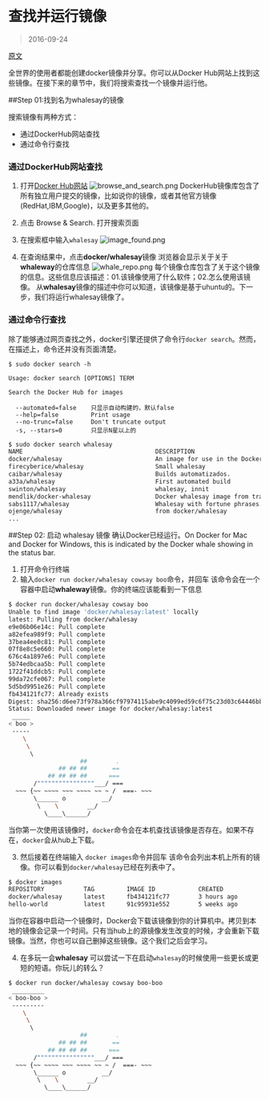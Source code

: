 # 查找并运行镜像

> 2016-09-24

[原文](https://docs.docker.com/engine/getstarted/step_three/#/find-and-run-the-whalesay-image)

全世界的使用者都能创建docker镜像并分享。你可以从Docker Hub网站上找到这些镜像。在接下来的章节中，我们将搜索查找一个镜像并运行他。

##Step 01:找到名为whalesay的镜像

搜索镜像有两种方式：
- 通过DockerHub网站查找
- 通过命令行查找

### 通过DockerHub网站查找

1. 打开[Docker Hub网站](https://hub.docker.com/)
![browse_and_search.png](https://docs.docker.com/engine/getstarted/tutimg/browse_and_search.png)
DockerHub镜像库包含了所有独立用户提交的镜像，比如说你的镜像，或者其他官方镜像(RedHat,IBM,Google)，以及更多其他的。

2. 点击 Browse & Search.
打开搜索页面

3. 在搜索框中输入`whalesay`
![image_found.png](https://docs.docker.com/engine/getstarted/tutimg/image_found.png)

4. 在查询结果中，点击**docker/whalesay**镜像
浏览器会显示关于关于**whaleway**的仓库信息
![whale_repo.png](https://docs.docker.com/engine/getstarted/tutimg/whale_repo.png)
每个镜像仓库包含了关于这个镜像的信息。这些信息应该描述：01.该镜像使用了什么软件；02.怎么使用该镜像。
从**whalesay**镜像的描述中你可以知道，该镜像是基于uhuntu的。下一步，我们将运行whalesay镜像了。

### 通过命令行查找
除了能够通过网页查找之外，docker引擎还提供了命令行` docker search `。然而，在描述上，命令还并没有页面清楚。

```
$ sudo docker search -h

Usage: docker search [OPTIONS] TERM

Search the Docker Hub for images

  --automated=false    只显示自动构建的，默认false
  --help=false         Print usage
  --no-trunc=false     Don't truncate output
  -s, --stars=0        只显示N星以上的

```

```bash
$ sudo docker search whalesay
NAME                                     DESCRIPTION                                     STARS     OFFICIAL   AUTOMATED
docker/whalesay                          An image for use in the Docker demo tutorial    421                  
firecyberice/whalesay                    Small whalesay                                  5                    [OK]
caibar/whalesay                          Builds automatizados.                           1                    [OK]
a33a/whalesay                            First automated build                           1                    [OK]
swinton/whalesay                         whalesay, innit                                 1                    
mendlik/docker-whalesay                  Docker whalesay image from training materi...   1                    [OK]
sabs1117/whalesay                        Whalesay with fortune phrases.                  1                    
ojenge/whalesay                          from docker/whalesay                            1                    
...

```

##Step 02: 启动 whalesay 镜像
确认Docker已经运行。On Docker for Mac and Docker for Windows, this is indicated by the Docker whale showing in the status bar.

1. 打开命令行终端
2. 输入` docker run docker/whalesay cowsay boo `命令，并回车
该命令会在一个容器中启动**whaleway**镜像。你的终端应该能看到一下信息

```bash
$ docker run docker/whalesay cowsay boo
Unable to find image 'docker/whalesay:latest' locally
latest: Pulling from docker/whalesay
e9e06b06e14c: Pull complete
a82efea989f9: Pull complete
37bea4ee0c81: Pull complete
07f8e8c5e660: Pull complete
676c4a1897e6: Pull complete
5b74edbcaa5b: Pull complete
1722f41ddcb5: Pull complete
99da72cfe067: Pull complete
5d5bd9951e26: Pull complete
fb434121fc77: Already exists
Digest: sha256:d6ee73f978a366cf97974115abe9c4099ed59c6f75c23d03c64446bb9cd49163
Status: Downloaded newer image for docker/whalesay:latest
 _____
< boo >
 -----
    \
     \
      \     
                    ##        .            
              ## ## ##       ==            
           ## ## ## ##      ===            
       /""""""""""""""""___/ ===        
  ~~~ {~~ ~~~~ ~~~ ~~~~ ~~ ~ /  ===- ~~~   
       \______ o          __/            
        \    \        __/             
          \____\______/   

```

当你第一次使用该镜像时，` docker `命令会在本机查找该镜像是否存在。如果不存在，` docker `会从hub上下载。

3. 然后接着在终端输入 ` docker images `命令并回车
该命令会列出本机上所有的镜像。你可以看到` docker/whalesay `已经在列表中了。
```bash
$ docker images
REPOSITORY           TAG         IMAGE ID            CREATED            SIZE
docker/whalesay      latest      fb434121fc77        3 hours ago        247 MB
hello-world          latest      91c95931e552        5 weeks ago        910 B
```
当你在容器中启动一个镜像时，Docker会下载该镜像到你的计算机中。拷贝到本地的镜像会记录一个时间。只有当hub上的源镜像发生改变的时候，才会重新下载镜像。当然，你也可以自己删掉这些镜像。这个我们之后会学习。

4. 在多玩一会**whalesay**
可以尝试一下在启动` whalesay `的时候使用一些更长或更短的短语。你玩儿的转么？
```bash
$ docker run docker/whalesay cowsay boo-boo
 _________
< boo-boo >
 ---------
    \
     \
      \     
                    ##        .            
              ## ## ##       ==            
           ## ## ## ##      ===            
       /""""""""""""""""___/ ===        
  ~~~ {~~ ~~~~ ~~~ ~~~~ ~~ ~ /  ===- ~~~   
       \______ o          __/            
        \    \        __/             
          \____\______/   
```
